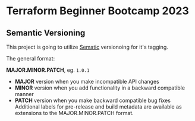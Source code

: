 # Terraform Beginner Bootcamp 2023

## Semantic Versioning 

This project is going to utilize [Sematic](https://semver.org/) versionoing for it's tagging. 

The general format: 

**MAJOR.MINOR.PATCH**, eg. `1.0.1`

- **MAJOR** version when you make incompatible API changes
- **MINOR** version when you add functionality in a backward compatible manner
- **PATCH** version when you make backward compatible bug fixes
Additional labels for pre-release and build metadata are available as extensions to the MAJOR.MINOR.PATCH format.